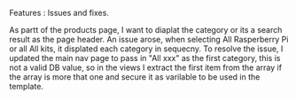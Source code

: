 

Features : Issues and fixes. 

As partt of the products page, I want to diaplat the category or its a search result as the page header. 
An issue arose, when selecting All Rasperberry Pi or all All kits, it displated each category in sequecny. 
To resolve the issue, I updated the main nav page to pass in "All xxx" as the first category, this is not a valid DB value, 
so in the views I extract the first item from the array if the array is more that one and secure it as varilable to be used in the template. 

